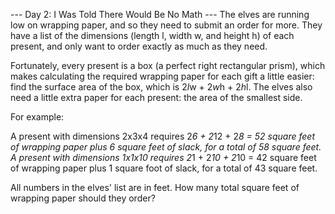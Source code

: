 
--- Day 2: I Was Told There Would Be No Math ---
The elves are running low on wrapping paper, and so they need to submit an order for more.  They have a list of the dimensions (length l, width w, and height h) of each present, and only want to order exactly as much as they need.


Fortunately, every present is a box (a perfect right rectangular prism), which makes calculating the required wrapping paper for each gift a little easier: find the surface area of the box, which is 2*l*w + 2*w*h + 2*h*l.  The elves also need a little extra paper for each present: the area of the smallest side.


For example:



A present with dimensions 2x3x4 requires 2*6 + 2*12 + 2*8 = 52 square feet of wrapping paper plus 6 square feet of slack, for a total of 58 square feet.
A present with dimensions 1x1x10 requires 2*1 + 2*10 + 2*10 = 42 square feet of wrapping paper plus 1 square foot of slack, for a total of 43 square feet.



All numbers in the elves' list are in feet.  How many total square feet of wrapping paper should they order?

